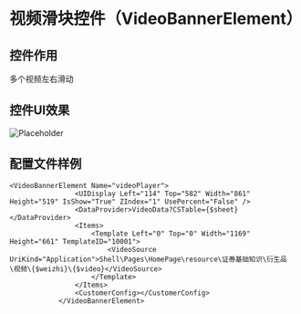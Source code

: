# 视频滑块控件（VideoBannerElement）

## 控件作用

多个视频左右滑动

## 控件UI效果
![Placeholder](../../images/VideoBannerElement.png)


## 配置文件样例
```
<VideoBannerElement Name="videoPlayer">
                <UIDisplay Left="114" Top="582" Width="861" Height="519" IsShow="True" ZIndex="1" UsePercent="False" />
                <DataProvider>VideoData?CSTable={$sheet}</DataProvider>
                <Items>
                    <Template Left="0" Top="0" Width="1169" Height="661" TemplateID="10001">
                        <VideoSource UriKind="Application">Shell\Pages\HomePage\resource\证券基础知识\衍生品\视频\{$weizhi}\{$video}</VideoSource>
                    </Template>
                </Items>
                <CustomerConfig></CustomerConfig>
            </VideoBannerElement>
```


<!-- ## 配置说明
1. 节点BgType: Type:是否配置背景，1为显示，0为不显示，然后配置背景图片所在的位置即可；

2. 节点Fold:配置资源文件夹所在的路径；

3. 节点 IsFoldBarVisible False 表示下方分类文件夹是否显示，False 表示不显示，True则表示显示。 -->


